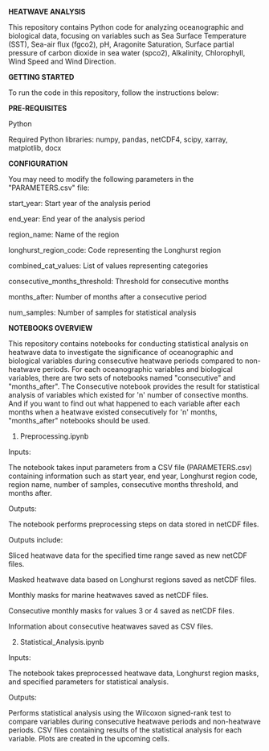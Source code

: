 **HEATWAVE ANALYSIS**

This repository contains Python code for analyzing oceanographic and biological data, focusing on variables such as Sea Surface Temperature (SST), Sea-air flux ​(fgco2), pH, Aragonite Saturation, Surface partial pressure of carbon dioxide in sea water (spco2), Alkalinity, Chlorophyll, Wind Speed and Wind Direction.

**GETTING STARTED**

To run the code in this repository, follow the instructions below:

**PRE-REQUISITES**

Python

Required Python libraries: numpy, pandas, netCDF4, scipy, xarray, matplotlib, docx

**CONFIGURATION**

You may need to modify the following parameters in the "PARAMETERS.csv" file:

start_year: Start year of the analysis period

end_year: End year of the analysis period

region_name: Name of the region

longhurst_region_code: Code representing the Longhurst region

combined_cat_values: List of values representing categories

consecutive_months_threshold: Threshold for consecutive months

months_after: Number of months after a consecutive period

num_samples: Number of samples for statistical analysis

**NOTEBOOKS OVERVIEW**

This repository contains notebooks for conducting statistical analysis on heatwave data to investigate the significance of oceanographic and biological variables during consecutive heatwave periods compared to non-heatwave periods. For each oceanographic variables and biological variables, there are two sets of notebooks named "consecutive" and "months_after". The Consecutive notebook provides the result for statistical analysis of variables which existed for 'n' number of consective months. And if you want to find out what happened to each variable after each months when a heatwave existed consecutively for 'n' months, "months_after" notebooks should be used.

1. Preprocessing.ipynb
   
Inputs:

The notebook takes input parameters from a CSV file (PARAMETERS.csv) containing information such as start year, end year, Longhurst region code, region name, number of samples, consecutive months threshold, and months after.

Outputs:

The notebook performs preprocessing steps on data stored in netCDF files.

Outputs include:

Sliced heatwave data for the specified time range saved as new netCDF files.

Masked heatwave data based on Longhurst regions saved as netCDF files.

Monthly masks for marine heatwaves saved as netCDF files.

Consecutive monthly masks for values 3 or 4 saved as netCDF files.

Information about consecutive heatwaves saved as CSV files.

2. Statistical_Analysis.ipynb

Inputs:

The notebook takes preprocessed heatwave data, Longhurst region masks, and specified parameters for statistical analysis.

Outputs:

Performs statistical analysis using the Wilcoxon signed-rank test to compare variables during consecutive heatwave periods and non-heatwave periods.
CSV files containing results of the statistical analysis for each variable. Plots are created in the upcoming cells.

